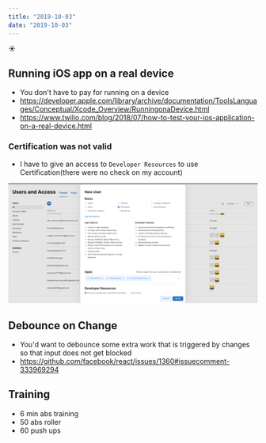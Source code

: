 ```yaml
---
title: "2019-10-03"
date: "2019-10-03"
---
```


☀️

## Running iOS app on a real device

- You don't have to pay for running on a device
- https://developer.apple.com/library/archive/documentation/ToolsLanguages/Conceptual/Xcode_Overview/RunningonaDevice.html
- https://www.twilio.com/blog/2018/07/how-to-test-your-ios-application-on-a-real-device.html

### Certification was not valid

- I have to give an access to `Developer Resources` to use Certification(there were no check on my account)

![screen](./screen.png)

## Debounce on Change

- You'd want to debounce some extra work that is triggered by changes so that input does not get blocked
- https://github.com/facebook/react/issues/1360#issuecomment-333969294

## Training

- 6 min abs training
- 50 abs roller
- 60 push ups
